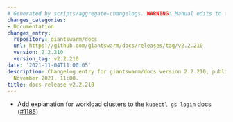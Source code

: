 ```yaml
---
# Generated by scripts/aggregate-changelogs. WARNING: Manual edits to this files will be overwritten.
changes_categories:
- Documentation
changes_entry:
  repository: giantswarm/docs
  url: https://github.com/giantswarm/docs/releases/tag/v2.2.210
  version: 2.2.210
  version_tag: v2.2.210
date: '2021-11-04T11:00:05'
description: Changelog entry for giantswarm/docs version 2.2.210, published on 04
  November 2021, 11:00.
title: docs release v2.2.210
---
```


- Add explanation for workload clusters to the `kubectl gs login` docs ([#1185](https://github.com/giantswarm/docs/pull/1185))
